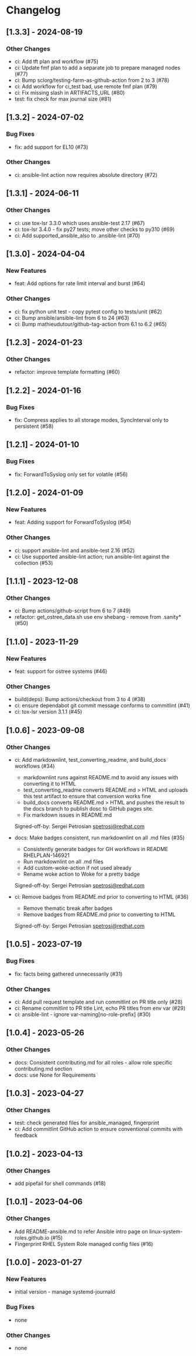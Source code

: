 Changelog
=========

[1.3.3] - 2024-08-19
--------------------

### Other Changes

- ci: Add tft plan and workflow (#75)
- ci: Update fmf plan to add a separate job to prepare managed nodes (#77)
- ci: Bump sclorg/testing-farm-as-github-action from 2 to 3 (#78)
- ci: Add workflow for ci_test bad, use remote fmf plan (#79)
- ci: Fix missing slash in ARTIFACTS_URL (#80)
- test: fix check for max journal size (#81)

[1.3.2] - 2024-07-02
--------------------

### Bug Fixes

- fix: add support for EL10 (#73)

### Other Changes

- ci: ansible-lint action now requires absolute directory (#72)

[1.3.1] - 2024-06-11
--------------------

### Other Changes

- ci: use tox-lsr 3.3.0 which uses ansible-test 2.17 (#67)
- ci: tox-lsr 3.4.0 - fix py27 tests; move other checks to py310 (#69)
- ci: Add supported_ansible_also to .ansible-lint (#70)

[1.3.0] - 2024-04-04
--------------------

### New Features

- feat: Add options for rate limit interval and burst (#64)

### Other Changes

- ci: fix python unit test - copy pytest config to tests/unit (#62)
- ci: Bump ansible/ansible-lint from 6 to 24 (#63)
- ci: Bump mathieudutour/github-tag-action from 6.1 to 6.2 (#65)

[1.2.3] - 2024-01-23
--------------------

### Other Changes

- refactor: improve template formatting (#60)

[1.2.2] - 2024-01-16
--------------------

### Bug Fixes

- fix: Compress applies to all storage modes, SyncInterval only to persistent (#58)

[1.2.1] - 2024-01-10
--------------------

### Bug Fixes

- fix: ForwardToSyslog only set for volatile (#56)

[1.2.0] - 2024-01-09
--------------------

### New Features

- feat: Adding support for ForwardToSyslog (#54)

### Other Changes

- ci: support ansible-lint and ansible-test 2.16 (#52)
- ci: Use supported ansible-lint action; run ansible-lint against the collection (#53)

[1.1.1] - 2023-12-08
--------------------

### Other Changes

- ci: Bump actions/github-script from 6 to 7 (#49)
- refactor: get_ostree_data.sh use env shebang - remove from .sanity* (#50)

[1.1.0] - 2023-11-29
--------------------

### New Features

- feat: support for ostree systems (#46)

### Other Changes

- build(deps): Bump actions/checkout from 3 to 4 (#38)
- ci: ensure dependabot git commit message conforms to commitlint (#41)
- ci: tox-lsr version 3.1.1 (#45)

[1.0.6] - 2023-09-08
--------------------

### Other Changes

- ci: Add markdownlint, test_converting_readme, and build_docs workflows (#34)

  - markdownlint runs against README.md to avoid any issues with
    converting it to HTML
  - test_converting_readme converts README.md > HTML and uploads this test
    artifact to ensure that conversion works fine
  - build_docs converts README.md > HTML and pushes the result to the
    docs branch to publish dosc to GitHub pages site.
  - Fix markdown issues in README.md
  
  Signed-off-by: Sergei Petrosian <spetrosi@redhat.com>

- docs: Make badges consistent, run markdownlint on all .md files (#35)

  - Consistently generate badges for GH workflows in README RHELPLAN-146921
  - Run markdownlint on all .md files
  - Add custom-woke-action if not used already
  - Rename woke action to Woke for a pretty badge
  
  Signed-off-by: Sergei Petrosian <spetrosi@redhat.com>

- ci: Remove badges from README.md prior to converting to HTML (#36)

  - Remove thematic break after badges
  - Remove badges from README.md prior to converting to HTML
  
  Signed-off-by: Sergei Petrosian <spetrosi@redhat.com>

[1.0.5] - 2023-07-19
--------------------

### Bug Fixes

- fix: facts being gathered unnecessarily (#31)

### Other Changes

- ci: Add pull request template and run commitlint on PR title only (#28)
- ci: Rename commitlint to PR title Lint, echo PR titles from env var (#29)
- ci: ansible-lint - ignore var-naming[no-role-prefix] (#30)

[1.0.4] - 2023-05-26
--------------------

### Other Changes

- docs: Consistent contributing.md for all roles - allow role specific contributing.md section
- docs: use None for Requirements

[1.0.3] - 2023-04-27
--------------------

### Other Changes

- test: check generated files for ansible_managed, fingerprint
- ci: Add commitlint GitHub action to ensure conventional commits with feedback

[1.0.2] - 2023-04-13
--------------------

### Other Changes

- add pipefail for shell commands (#18)

[1.0.1] - 2023-04-06
--------------------

### Other Changes

- Add README-ansible.md to refer Ansible intro page on linux-system-roles.github.io (#15)
- Fingerprint RHEL System Role managed config files (#16)

[1.0.0] - 2023-01-27
--------------------

### New Features

- initial version - manage systemd-journald

### Bug Fixes

- none

### Other Changes

- none
